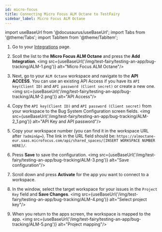 ```yaml
---
id: micro-focus
title: Connecting Micro Focus ALM Octane to TestFairy
sidebar_label: Micro Focus ALM Octane
---
```


import useBaseUrl from '@docusaurus/useBaseUrl';
import Tabs from '@theme/Tabs';
import TabItem from '@theme/TabItem';

1. Go to your [Integrations](https://app.testfairy.com/settings/integrations/) page.

2. Scoll the list to the **Micro Focus ALM Octane** and press the **Add Integration**.
   <img src={useBaseUrl('/img/test-fairy/testing-an-app/bug-tracking/ALM-1.png')} alt="Micro Focus ALM Octane"/>

3. Next, go to your `ALM Octane` workspace and navigate to the **API ACCESS**. You can use an existing API Access if you have its `API key(Client ID)` and `API password (Client secret)` or create a new one.
   <img src={useBaseUrl('/img/test-fairy/testing-an-app/bug-tracking/ALM-2.png')} alt="API Access"/>

4. Copy the `API key(Client ID)` and `API password (Client secret)` from your workspace to the Bug System Configuration screen fields.
   <img src={useBaseUrl('/img/test-fairy/testing-an-app/bug-tracking/ALM-2_1.png')} alt="API Key and API password"/>

5. Copy your workspace number (you can find it in the workspace URL after `?admin&p=`).
   The link in the URL field should be: `https://almoctane-eur.saas.microfocus.com/api/shared_spaces/[INSERT WORKSPACE NUMBER HERE]/`.

6. Press **Save** to save the configuration.
   <img src={useBaseUrl('/img/test-fairy/testing-an-app/bug-tracking/ALM-3.png')} alt="Save configuration"/>

7. Scroll down and press **Activate** for the app you want to connect to a workspace.

8. In the window, select the target workspace for your issues in the `Project Key` field and **Save Changes**.
   <img src={useBaseUrl('/img/test-fairy/testing-an-app/bug-tracking/ALM-4.png')} alt="Select project key"/>

9. When you return to the apps screen, the workspace is mapped to the app.
   <img src={useBaseUrl('/img/test-fairy/testing-an-app/bug-tracking/ALM-5.png')} alt="Project mapping"/>
